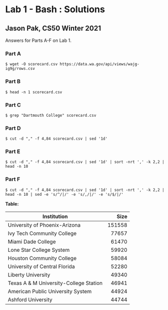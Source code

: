 #  Lab 1 - Bash : Solutions
## Jason Pak, CS50 Winter 2021

Answers for Parts A-F on Lab 1.

### Part A

```shell
$ wget -O scorecard.csv https://data.wa.gov/api/views/wajg-ig9g/rows.csv
```

### Part B

```shell
$ head -n 1 scorecard.csv
```

### Part C

```shell
$ grep "Dartmouth College" scorecard.csv
```

### Part D

```shell
$ cut -d "," -f 4,84 scorecard.csv | sed '1d'
```

### Part E

```shell
$ cut -d "," -f 4,84 scorecard.csv | sed '1d' | sort -nrt ',' -k 2,2 | head -n 10
```

### Part F

```shell
$ cut -d "," -f 4,84 scorecard.csv | sed '1d' | sort -nrt ',' -k 2,2 | head -n 10 | sed -e 's/^/|/' -e 's/,/|/' -e 's/$/|/'
```
**Table:**

|Institution|Size|
|--|--:|
|University of Phoenix-Arizona|151558|
|Ivy Tech Community College|77657|
|Miami Dade College|61470|
|Lone Star College System|59920|
|Houston Community College|58084|
|University of Central Florida|52280|
|Liberty University|49340|
|Texas A & M University-College Station|46941|
|American Public University System|44924|
|Ashford University|44744|

